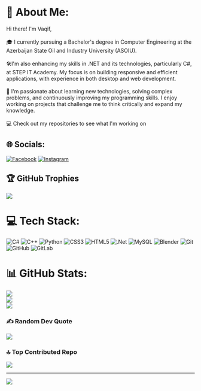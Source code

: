 # 💫 About Me:
Hi there! I'm Vaqif,<br><br>🎓 I currently pursuing a Bachelor's degree in Computer Engineering at the Azerbaijan State Oil and Industry University (ASOIU).<br><br> 🛠️I'm also enhancing my skills in .NET and its technologies, particularly C#, at STEP IT Academy. My focus is on building responsive and efficient applications, with experience in both desktop and web development.<br><br>🚀 I'm passionate about learning new technologies, solving complex problems, and continuously improving my programming skills. I enjoy working on projects that challenge me to think critically and expand my knowledge.<br><br>💻 Check out my repositories to see what I'm working on


## 🌐 Socials:
[![Facebook](https://img.shields.io/badge/Facebook-%231877F2.svg?logo=Facebook&logoColor=white)](https://www.facebook.com/profile.php?id=100064899710952) [![Instagram](https://img.shields.io/badge/Instagram-%23E4405F.svg?logo=Instagram&logoColor=white)](https://instagram.com/q.a.s.i.m.o.v12) 
## 🏆 GitHub Trophies
![](https://github-profile-trophy.vercel.app/?username=vqasimov12&theme=radical&no-frame=false&no-bg=true&margin-w=4)

# 💻 Tech Stack:
![C#](https://img.shields.io/badge/c%23-%23239120.svg?style=plastic&logo=csharp&logoColor=white) ![C++](https://img.shields.io/badge/c++-%2300599C.svg?style=plastic&logo=c%2B%2B&logoColor=white) ![Python](https://img.shields.io/badge/python-3670A0?style=plastic&logo=python&logoColor=ffdd54) ![CSS3](https://img.shields.io/badge/css3-%231572B6.svg?style=plastic&logo=css3&logoColor=white) ![HTML5](https://img.shields.io/badge/html5-%23E34F26.svg?style=plastic&logo=html5&logoColor=white) ![.Net](https://img.shields.io/badge/.NET-5C2D91?style=plastic&logo=.net&logoColor=white) ![MySQL](https://img.shields.io/badge/mysql-4479A1.svg?style=plastic&logo=mysql&logoColor=white) ![Blender](https://img.shields.io/badge/blender-%23F5792A.svg?style=plastic&logo=blender&logoColor=white) ![Git](https://img.shields.io/badge/git-%23F05033.svg?style=plastic&logo=git&logoColor=white) ![GitHub](https://img.shields.io/badge/github-%23121011.svg?style=plastic&logo=github&logoColor=white) ![GitLab](https://img.shields.io/badge/gitlab-%23181717.svg?style=plastic&logo=gitlab&logoColor=white)
# 📊 GitHub Stats:
![](https://github-readme-stats.vercel.app/api?username=vqasimov12&theme=merko&hide_border=false&include_all_commits=true&count_private=true)<br/>
![](https://github-readme-streak-stats.herokuapp.com/?user=vqasimov12&theme=merko&hide_border=false)<br/>
![](https://github-readme-stats.vercel.app/api/top-langs/?username=vqasimov12&theme=merko&hide_border=false&include_all_commits=true&count_private=true&layout=compact)


### ✍️ Random Dev Quote
![](https://quotes-github-readme.vercel.app/api?type=vetical&theme=gruvbox)

### 🔝 Top Contributed Repo
![](https://github-contributor-stats.vercel.app/api?username=vqasimov12&limit=5&theme=merko&combine_all_yearly_contributions=true)

---
[![](https://visitcount.itsvg.in/api?id=vqasimov12&icon=0&color=0)](https://visitcount.itsvg.in)

<!-- Proudly created with GPRM ( https://gprm.itsvg.in ) -->
